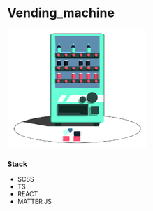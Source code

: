 # Vending_machine

<img src="./public/img_demo.png" width="320"/>

### Stack
- SCSS
- TS
- REACT
- MATTER JS